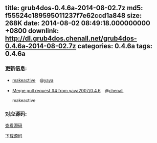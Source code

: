 title: grub4dos-0.4.6a-2014-08-02.7z
md5: f55524c189595011237f7e62ccd1a848
size: 268K
date: 2014-08-02 08:49:18.000000000 +0800
downlink: http://dl.grub4dos.chenall.net/grub4dos-0.4.6a-2014-08-02.7z
categories: 0.4.6a
tags: 0.4.6a
---


### 更新信息:
  * [makeactive](https://github.com/chenall/grub4dos/commit/c158bb3c0e337b850bfc5668b5ae377b1ad6358c)　@[yaya](https://github.com/ignasio)
  * [Merge pull request #4 from yaya2007/0.4.6](https://github.com/chenall/grub4dos/commit/0f5adc585605b12879e1414545f1d8d64b4bb9b2)　@[chenall](https://github.com/chenall)
    
    makeactive
  
### 对应源码:
  [查看源码](https://github.com/chenall/grub4dos/tree/0f5adc585605b12879e1414545f1d8d64b4bb9b2)

  [下载源码](https://github.com/chenall/grub4dos/archive/0f5adc585605b12879e1414545f1d8d64b4bb9b2.zip)
